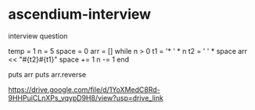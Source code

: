 # ascendium-interview
interview question


temp = 1
n = 5
space = 0
arr = []
while n > 0
  t1 = '* ' * n
  t2 = ' ' * space
  arr << "#{t2}#{t1}"
  space += 1
  n -= 1
end

puts arr
puts arr.reverse


https://drive.google.com/file/d/1YoXMedC8Rd-9HHPuiCLnXPs_vqypD9H8/view?usp=drive_link
